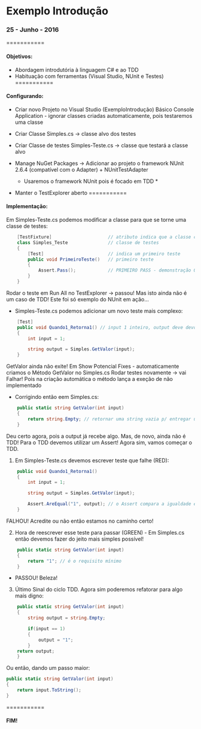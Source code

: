 Exemplo Introdução
================

### 25 - Junho - 2016

===========
#### Objetivos:
- Abordagem introdutória à linguagem C# e ao TDD
- Habituação com ferramentas (Visual Studio, NUnit e Testes)
===========
#### Configurando:
- Criar novo Projeto no Visual Studio (ExemploIntrodução)
  Básico Console Application - ignorar classes criadas automaticamente, pois testaremos uma classe

- Criar Classe Simples.cs                 -> classe alvo dos testes
- Criar Classe de testes Simples-Teste.cs -> classe que testará a classe alvo

- Manage NuGet Packages -> Adicionar ao projeto o framework NUnit 2.6.4 (compatível com o Adapter) + NUnitTestAdapter
  * Usaremos o framework NUnit pois é focado em TDD *

- Manter o TestExplorer aberto
===========
#### Implementação:
Em Simples-Teste.cs podemos modificar a classe para que se torne uma classe de testes:

```C#
    [TestFixture]                     // atributo indica que a classe conterá testes
    class Simples_Teste               // classe de testes
    {
        [Test]                        // indica um primeiro teste
        public void PrimeiroTeste()   // primeiro teste
        {
        	Assert.Pass();            // PRIMEIRO PASS - demonstração Ok
        }
    }
```
Rodar o teste em Run All no TestExplorer -> passou! Mas isto ainda não é um caso de TDD! Este foi só exemplo do NUnit em ação...

- Simples-Teste.cs podemos adicionar um novo teste mais complexo:

```C#
    [Test]
    public void Quando1_Retorna1() // input 1 inteiro, output deve devolver a string "1"
    {
        int input = 1;

        string output = Simples.GetValor(input);
    }
```
GetValor ainda não exite! Em Show Potencial Fixes - automaticamente criamos o Método GetValor no Simples.cs
Rodar testes novamente -> vai Falhar! Pois na criação automática o método lança a exeção de não implementado

- Corrigindo então eem Simples.cs:


```C#
  	public static string GetValor(int input)
    {
        return string.Empty; // retornar uma string vazia p/ entregar uma string ao output
    }
```

Deu certo agora, pois a output já recebe algo. Mas, de novo, ainda não é TDD! Para o TDD devemos utilizar um Assert!
Agora sim, vamos começar o TDD.

1. Em Simples-Teste.cs devemos escrever teste que falhe (RED):

```C#
	public void Quando1_Retorna1()
	{
    	int input = 1;

	    string output = Simples.GetValor(input);

        Assert.AreEqual("1", output); // o Assert compara a igualdade entre "1" e output
	}
```
FALHOU! Acredite ou não então estamos no caminho certo!


2. Hora de reescrever esse teste para passar (GREEN) - Em Simples.cs então devemos fazer do jeito mais simples possível!

```C#
    public static string GetValor(int input)
    {
        return "1"; // é o requisito mínimo
    }
```
- PASSOU! Beleza!


3. Último Sinal do ciclo TDD. Agora sim poderemos refatorar para algo mais digno:

```C#
	public static string GetValor(int input)
    {
        string output = string.Empty;

        if(input == 1)
        {
            output = "1";
        }
	return output;
	}
```
Ou então, dando um passo maior:

```C#
public static string GetValor(int input)
{
    return input.ToString();
}
```
===========
#### FIM!

